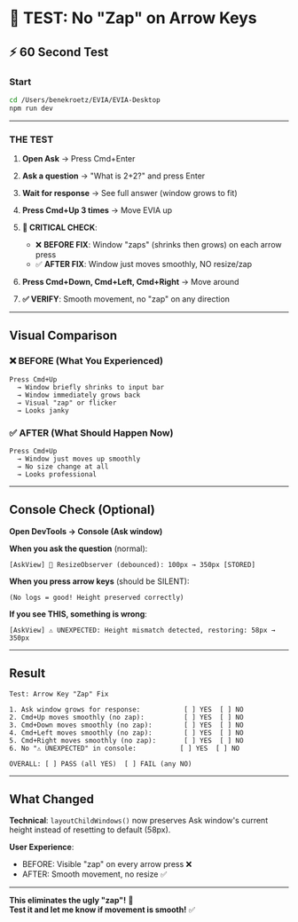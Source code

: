 # 🎯 TEST: No "Zap" on Arrow Keys

## ⚡ 60 Second Test

### Start
```bash
cd /Users/benekroetz/EVIA/EVIA-Desktop
npm run dev
```

---

### THE TEST

1. **Open Ask** → Press Cmd+Enter

2. **Ask a question** → "What is 2+2?" and press Enter

3. **Wait for response** → See full answer (window grows to fit)

4. **Press Cmd+Up 3 times** → Move EVIA up

5. **🎯 CRITICAL CHECK**:
   - ❌ **BEFORE FIX**: Window "zaps" (shrinks then grows) on each arrow press
   - ✅ **AFTER FIX**: Window just moves smoothly, NO resize/zap

6. **Press Cmd+Down, Cmd+Left, Cmd+Right** → Move around

7. **✅ VERIFY**: Smooth movement, no "zap" on any direction

---

## Visual Comparison

### ❌ BEFORE (What You Experienced)

```
Press Cmd+Up
  → Window briefly shrinks to input bar
  → Window immediately grows back
  → Visual "zap" or flicker
  → Looks janky
```

### ✅ AFTER (What Should Happen Now)

```
Press Cmd+Up
  → Window just moves up smoothly
  → No size change at all
  → Looks professional
```

---

## Console Check (Optional)

**Open DevTools → Console (Ask window)**

**When you ask the question** (normal):
```
[AskView] 📏 ResizeObserver (debounced): 100px → 350px [STORED]
```

**When you press arrow keys** (should be SILENT):
```
(No logs = good! Height preserved correctly)
```

**If you see THIS, something is wrong**:
```
[AskView] ⚠️ UNEXPECTED: Height mismatch detected, restoring: 58px → 350px
```

---

## Result

```
Test: Arrow Key "Zap" Fix

1. Ask window grows for response:           [ ] YES  [ ] NO
2. Cmd+Up moves smoothly (no zap):          [ ] YES  [ ] NO  
3. Cmd+Down moves smoothly (no zap):        [ ] YES  [ ] NO
4. Cmd+Left moves smoothly (no zap):        [ ] YES  [ ] NO
5. Cmd+Right moves smoothly (no zap):       [ ] YES  [ ] NO
6. No "⚠️ UNEXPECTED" in console:           [ ] YES  [ ] NO

OVERALL: [ ] PASS (all YES)  [ ] FAIL (any NO)
```

---

## What Changed

**Technical**: `layoutChildWindows()` now preserves Ask window's current height instead of resetting to default (58px).

**User Experience**: 
- BEFORE: Visible "zap" on every arrow press ❌
- AFTER: Smooth movement, no resize ✅

---

**This eliminates the ugly "zap"!** 🎯  
**Test it and let me know if movement is smooth!** ✅

